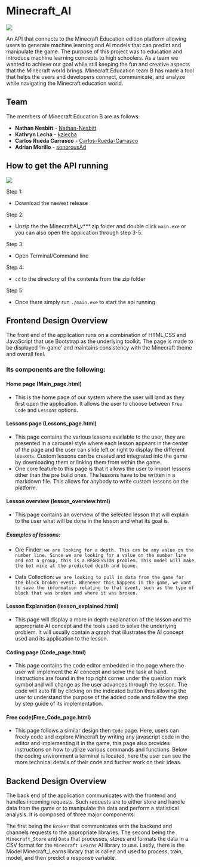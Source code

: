 # Minecraft_AI
![](https://i.imgur.com/BZEw7mA.png)

An API that connects to the Minecraft Education edition platform allowing users to generate machine learning and AI models that can predict and manipulate the game. The purpose of this project was to education and introduce machine learning concepts to high schoolers. As a team we wanted to achieve our goal while still keeping the fun and creative aspects that the Minecraft world brings. Minecraft Education team B has made a tool that helps the users and developers connect, communicate, and analyze while navigating the Minecraft education world. 

## Team
The members of Minecraft Education B are as follows:
* **Nathan Nesbitt** - [Nathan-Nesbitt](https://github.com/Nathan-Nesbitt)
* **Kathryn Lecha** - [kzlecha](https://github.com/kzlecha)
* **Carlos Rueda Carrasco** - [Carlos-Rueda-Carrasco](https://github.com/Carlos-Rueda-Carrasco)
* **Adrian Morillo** - [sonorousAd](https://github.com/sonorousAd)

## How to get the API running
![](https://media2.giphy.com/media/dZMW8MJLBjoOVzDtK1/giphy.gif)

Step 1:
- Download the newest release

Step 2:
- Unzip the the MinecraftAI_v***.zip folder and double click `main.exe` or you can also open the application through step 3-5.

Step 3:
- Open Terminal/Command line

Step 4:
- `cd` to the directory of the contents from the zip folder

Step 5:
- Once there simply run `./main.exe` to start the api running

## Frontend Design Overview
The front end of the application runs on a combination of HTML,CSS and JavaScript that use Bootstrap as the underlying toolkit. The page is made to be displayed ‘in-game’ and maintains consistency with the Minecraft theme and overall feel.

### Its components are the following:

#### Home page (Main_page.html)
- This is the home page of our system where the user will land as they first open the application. It allows the user to choose between `Free Code` and `Lessons` options.

#### Lessons page (Lessons_page.html)
- This page contains the various lessons available to the user, they are presented in a carousel style where each lesson appears in the center of the page and the user can slide left or right to display the different lessons.
Custom lessons can be created and integrated into the game by downloading them or linking them from within the game.
- One core feature to this page is that it allows the user to import lessons other than the pre build ones. The lessons have to be written in a markdown file. This allows for anybody to write custom lessons on the platform.

#### Lesson overview (lesson_overview.html)
- This page contains an overview of the selected lesson that will explain to the user what will be done in the lesson and what its goal is.

##### Examples of lessons:
- Ore Finder: `we are looking for a depth. This can be any value on the number line. Since we are looking for a value on the number line and not a group, this is a REGRESSION problem. This model will make the bot mine at the predicted depth and biome.`

- Data Collection: `we are looking to pull in data from the game for the block broken event. Whenever this happens in the game, we want to save the information relating to that event, such as the type of block that was broken and where it was broken.`

#### Lesson Explanation (lesson_explained.html)
- This page will display a more in depth explanation of the lesson and the appropriate AI concept and the tools used to solve the underlying problem. It will usually contain a graph that illustrates the AI concept used and its application to the lesson.

#### Coding page (Code_page.html)
- This page contains the code editor embedded in the page where the user will implement the AI concept and solve the task at hand. Instructions are found in the top right corner under the question mark symbol and will change as the user advances through the lesson. The code will auto fill by clicking on the indicated button thus allowing the user to understand the purpose of the added code and follow the step by step guide of its implementation.

#### Free code(Free_Code_page.html)
- This page follows a similar design then `Code` page. Here, users can freely code and explore Minecraft by writing any javascript code in the editor and implementing it in the game, this page also provides instructions on how to utilize various commands and functions.
Below the coding environment a terminal is located, here the user can see the more technical details of their code and further work on their ideas.

## Backend Design Overview

The back end of the application communicates with the frontend and handles incoming requests. Such requests are to either store and handle data from the game or to manipulate the data and perform a statistical analysis. It is composed of three major components:

The first being the `Broker` that communicates with the backend and channels requests to the appropriate libraries. The second being the `Minecraft_Store` and `Data` that processes, stores and formats the data in a CSV format for the `Minecraft Learns` AI library to use. Lastly, there is the Model Minecraft_Learns library that is called and used to process, train, model, and then predict a response variable. 
